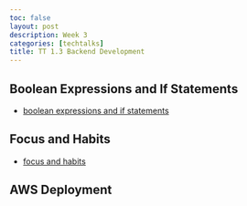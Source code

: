 ```yaml
---
toc: false
layout: post
description: Week 3
categories: [techtalks]
title: TT 1.3 Backend Development
---
```


## Boolean Expressions and If Statements

- [boolean expressions and if statements](https://iriisyang.github.io/Iris-Yang/2022/09/10/BooleanandIf.html)

## Focus and Habits

- [focus and habits](https://iriisyang.github.io/Iris-Yang/human/2022/09/11/Focus&Habits.html)

## AWS Deployment
